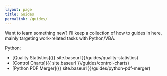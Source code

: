 ```yaml
---
layout: page
title: Guides
permalink: /guides/
---
```


Want to learn something new? I'll keep a collection of how to guides in here, mainly targeting work-related tasks with Python/VBA.

Python:
* [Quality Statistics]({{ site.baseurl }}/guides/quality-statistics)
* [Control Charts]({{ site.baseurl }}/guides/control-charts)
* [Python PDF Merger]({{ site.baseurl }}/guides/python-pdf-merger)
